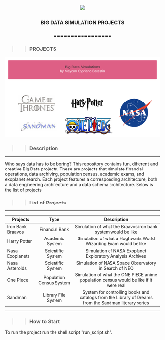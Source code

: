 <h1 align="center">
<img src="https://img.shields.io/static/v1?label=BIGDATA%20POR&message=MAYCON%20BATESTIN&color=7159c1&style=flat-square&logo=ghost"/>


<h3> <p align="center">BIG DATA SIMULATION PROJECTS </p> </h3>
<h3> <p align="center"> ================= </p> </h3>

>> <h3> PROJECTS </h3>

![delta](img/art.png)




>> <h3> Description </h3>
-------------------------

<p> Who says data has to be boring? This repository contains fun, different and creative Big Data projects. These are projects that simulate financial operations, data archiving, population census, academic exams, and exoplanet search.
Each project features a corresponding architecture, both a data engineering architecture and a data schema architecture.
Below is the list of projects</p>

>> <h3> List of Projects </h3>
------------------------------

Projects                                                  | Type  	                    |    Description                                                                                        |
----------------------------------------------------------|:---------------------------:|:-----------------------------------------------------------------------------------------------------:|
Iron Bank Braavos                          				  |Financial Bank 	            | Simulation of what the Braavos iron bank system would be like                                         |
Harry Potter											  |Academic System              | Simulation of what a Hoghwarts World Wizarding Exam would be like                                     |
Nasa Exoplanets								    		  |Scientific System            | Simulation of NASA Exoplanet Exploratory Analysis Archives                                            |
Nasa Asteroids								    		  |Scientific System            | Simulation of NASA Space Observatory in Search of NEO                                            |
One Piece												  |Population Census System     | Simulation of what the ONE PIECE anime population census would be like if it were real                |
Sandman													  |Library File System          | System for controlling books and catalogs from the Library of Dreams from the Sandman literary series |


-------------------------
>> <h3> How to Start </h3>

<p> To run the project run the shell script "run_script.sh". </p>
